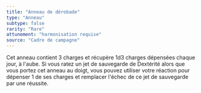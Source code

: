 ```yaml
---
title: "Anneau de dérobade"
type: "Anneau"
subtype: false
rarity: "Rare"
attunement: "harmonisation requise"
source: "Cadre de campagne"
---
```

Cet anneau contient 3 charges et récupère 1d3 charges dépensées chaque jour, à l'aube. Si vous ratez un jet de sauvegarde de Dextérité alors que vous portez cet anneau au doigt, vous pouvez utiliser votre réaction pour dépenser 1 de ses charges et remplacer l'échec de ce jet de sauvegarde par une réussite.
